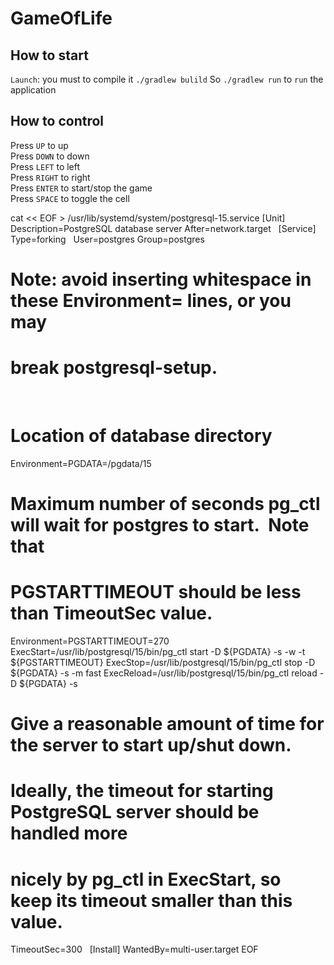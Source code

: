 # GameOfLife
 
## How to start
`Launch`: you must to compile it `./gradlew bulild`
So `./gradlew run` to `run` the application

## How to control

Press `UP` to up  
Press `DOWN` to down  
Press `LEFT` to left  
Press `RIGHT` to right  
Press `ENTER` to start/stop the game  
Press `SPACE` to toggle the cell  

cat << EOF > /usr/lib/systemd/system/postgresql-15.service
[Unit]
Description=PostgreSQL database server
After=network.target
 
[Service]
Type=forking
 
User=postgres
Group=postgres
 
# Note: avoid inserting whitespace in these Environment= lines, or you may
# break postgresql-setup.
 
# Location of database directory
Environment=PGDATA=/pgdata/15
 
# Maximum number of seconds pg_ctl will wait for postgres to start.  Note that
# PGSTARTTIMEOUT should be less than TimeoutSec value.
Environment=PGSTARTTIMEOUT=270
 
ExecStart=/usr/lib/postgresql/15/bin/pg_ctl start -D \${PGDATA} -s -w -t \${PGSTARTTIMEOUT}
ExecStop=/usr/lib/postgresql/15/bin/pg_ctl stop -D \${PGDATA} -s -m fast
ExecReload=/usr/lib/postgresql/15/bin/pg_ctl reload -D \${PGDATA} -s
 
# Give a reasonable amount of time for the server to start up/shut down.
# Ideally, the timeout for starting PostgreSQL server should be handled more
# nicely by pg_ctl in ExecStart, so keep its timeout smaller than this value.
TimeoutSec=300
 
[Install]
WantedBy=multi-user.target
EOF
